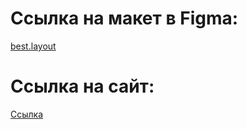 # Ссылка на макет в Figma:
<a href="https://www.figma.com/file/fohToSAlZ3UfPN8LTjXeI6/%D0%9F%D1%80%D0%BE%D1%82%D0%BE%D1%82%D0%B8%D0%BF?type=design&node-id=0-1&mode=design&t=n7oaGaVSDdR7wsev-0" target="_blank"> best.layout </a>

# Ссылка на сайт:
<a href="https://lullaiza.github.io/Art-practice/)https://lullaiza.github.io/Art-practice/" target="_blank"> Cсылка </a>
